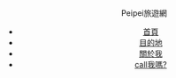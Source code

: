 <!DOCTYPE html>
<html>
<head>
    <meta charset="UTF-8">
    <meta name="viewport" content="width=device-width, initial-scale=1.0">
    <title>網頁標題</title>
</head>
<body>
    <!-- 網頁內容放這裡 -->
</body>
<header>
<div>Peipei旅遊網</div>
<nav>
<ul>
<li><a href="index.html">首頁</a></li>
  <li><a href="dst.html">目的地</a></li>
  <li><a href="about.html">關於我</a></li>
  <li><a href="contact.html">call我嗎?</a></li>
</ul>
</nav>
</header>
<main></main>
<footer></footer>
</body>
</html>
 
